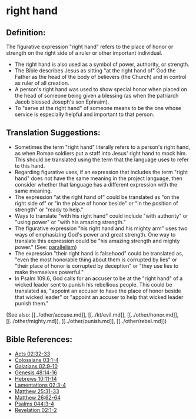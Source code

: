 # right hand #

## Definition: ##

The figurative expression "right hand" refers to the place of honor or strength on the right side of a ruler or other important individual.

* The right hand is also used as a symbol of power, authority, or strength.
* The Bible describes Jesus as sitting "at the right hand of" God the Father as the head of the body of believers (the Church) and in control as ruler of all creation.
* A person's right hand was used to show special honor when placed on the head of someone being given a blessing (as when the patriarch Jacob blessed Joseph's son Ephraim).
* To "serve at the right hand" of someone means to be the one whose service is especially helpful and important to that person.

## Translation Suggestions: ##

* Sometimes the term "right hand" literally refers to a person's right hand, as when Roman soldiers put a staff into Jesus' right hand to mock him. This should be translated using the term that the language uses to refer to this hand. 
* Regarding figurative uses, if an expression that includes the term "right hand" does not have the same meaning in the project language, then consider whether that language has a different expression with the same meaning.
* The expression "at the right hand of" could be translated as "on the right side of" or "in the place of honor beside" or "in the position of strength" or "ready to help."
* Ways to translate "with his right hand" could include "with authority" or "using power" or "with his amazing strength."
* The figurative expression "his right hand and his mighty arm" uses two ways of emphasizing God's power and great strength. One way to translate this expression could be "his amazing strength and mighty power." (See: [parallelism](en/ta-vol1/translate/man/figs-parallelism))
* The expression "their right hand is falsehood" could be translated as, "even the most honorable thing about them is corrupted by lies" or "their place of honor is corrupted by deception" or "they use lies to make themselves powerful." 
* In Psalm 109.6, God calls for an accuser to be at the "right hand" of a wicked leader sent to punish his rebellious people. This could be translated as, "appoint an accuser to have the place of honor beside that wicked leader" or "appoint an accuser to help that wicked leader punish them."

(See also: [[../other/accuse.md]], [[../kt/evil.md]], [[../other/honor.md]], [[../other/mighty.md]], [[../other/punish.md]], [[../other/rebel.md]])

## Bible References: ##

* [Acts 02:32-33](en/tn/act/help/02/32)
* [Colossians 03:1-4](en/tn/col/help/03/01)
* [Galatians 02:9-10](en/tn/gal/help/02/09)
* [Genesis 48:14-16](en/tn/gen/help/48/14)
* [Hebrews 10:11-14](en/tn/heb/help/10/11)
* [Lamentations 02:3-4](en/tn/lam/help/02/03)
* [Matthew 25:31-33](en/tn/mat/help/25/31)
* [Matthew 26:62-64](en/tn/mat/help/26/62)
* [Psalms 044:3-4](en/tn/psa/help/44/03)
* [Revelation 02:1-2](en/tn/rev/help/02/01)